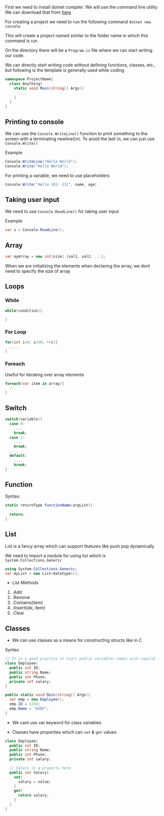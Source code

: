 First we need to install dotnet compiler. We will use the command line utility
We can download that from [here](https://dotnet.microsoft.com/download/dotnet)

For creating a project we need to run the following command
`dotnet new console`

This will create a project named similar to the folder name in which this command is run


On the directory there will be a `Program.cs` file where we can start writing our code.

We can directly start writing code without defining functions, classes, etc., but following is the template is generally used while coding 

```c#
namespace ProjectName{
  class Anything{
    static void Main(string[] Args){
      ....
    }
  }
}
```

## Printing to console

We can use the `Console.WriteLine()` function to print something to the screen with a terminating newline(\n). To avoid the last \n, we can just use `Console.Write()`

Example
```c#
Console.WriteLine("Hello World");
Console.Write("Hello World");
```

For printing a variable, we need to use placeholders

```c#
Console.Write("Hello {0}: {1}", name, age)
```

## Taking user input

We need to use `Console.ReadLine()` for taking user input

Example
```c#
var s = Console.ReadLine();
```

## Array

```cs
var myArray = new int[size] {val1, val2, ...};
```

When we are initializing the elements when declaring the array, we dont need to specify the size of array

## Loops

### While

```cs
while(condition){

}
```


### For Loop

```cs
for(int i=0; i<10; ++i){
  ....
}
```

### Foreach

Useful for iterating over array elements
```cs
foreach(var item in array){
  ...
}
```

## Switch

```cs
switch(variable){
  case 0:
    ....
    break;
  case 1:
    ....
    break;
  ....
  default:
    ....
    break;
}
```


## Function

Syntax:
```cs
static returnType functionName(argList){
  ....
  return;
}
```


## List

List is a fancy array which can support features like push pop dynamically

We need to import a module for using list which is `System.Collections.Generic`

```cs
using System.Collections.Generic;
var myList = new List<datatype>();
```


* List Methods
1. .Add
2. .Remove
3. .Contains(item)
4. .Insert(idx, item)
5. .Clear


## Classes

* We can use classes as a means for constructing structs like in C



Syntax
```cs
// It is a good practice to start public variables names with capital letters & private with small letter
class Employee{
  public int ID;
  public string Name;
  public int Phone;
  private int salary;
}

public static void Main(string[] Args){
  var emp = new Employee();
  emp.ID = 1234;
  emp.Name = "ASDF";
}
```

* We cant use var keyword for class variables

* Classes have properties which can `set` & `get` values

```cs
class Employee{
  public int ID;
  public string Name;
  public int Phone;
  private int salary;

  // Salary is a property here
  public int Salary{
    set{
      salary = value;
    }
    get{
      return salary;
    }
  }
}
```




